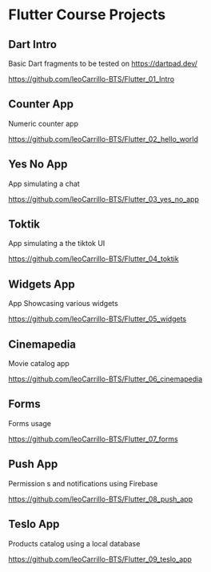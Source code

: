 # Flutter Course Projects


## Dart Intro
Basic Dart fragments to be tested on https://dartpad.dev/

https://github.com/leoCarrillo-BTS/Flutter_01_Intro

## Counter App
Numeric counter app

https://github.com/leoCarrillo-BTS/Flutter_02_hello_world

## Yes No App
App simulating a chat

https://github.com/leoCarrillo-BTS/Flutter_03_yes_no_app

## Toktik
App simulating a the tiktok UI

https://github.com/leoCarrillo-BTS/Flutter_04_toktik

## Widgets App
App Showcasing various widgets

https://github.com/leoCarrillo-BTS/Flutter_05_widgets

## Cinemapedia
Movie catalog app

https://github.com/leoCarrillo-BTS/Flutter_06_cinemapedia

## Forms
Forms usage

https://github.com/leoCarrillo-BTS/Flutter_07_forms

## Push App
Permission s and notifications using Firebase

https://github.com/leoCarrillo-BTS/Flutter_08_push_app

## Teslo App
Products catalog using a local database

https://github.com/leoCarrillo-BTS/Flutter_09_teslo_app

